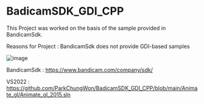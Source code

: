 # BadicamSDK_GDI_CPP


This Project was worked on the basis of the sample provided in BandicamSdk.

Reasons for Project : BandicamSdk does not provide GDI-based samples

![image](https://user-images.githubusercontent.com/54025099/160261465-f1da0865-a0a0-40a7-b835-16776d1ca8ea.png)



BandicamSdk :  https://www.bandicam.com/company/sdk/




VS2022 : https://github.com/ParkChungWon/BadicamSDK_GDI_CPP/blob/main/Animate_gl/Animate_gl_2015.sln
